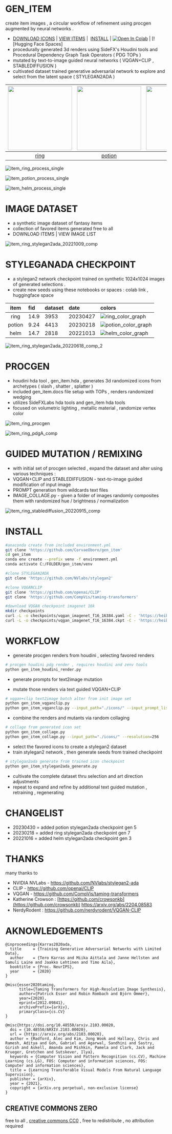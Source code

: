 # GEN_ITEM
create item images , a circular workflow of refinement using procgen augmented by neural networks .
- [DOWNLOAD ICONS](https://github.com/CorvaeOboro/gen_item/archive/refs/heads/master.zip) |  [VIEW ITEMS](https://corvaeoboro.github.io/gen_item/gen_ability_icon_all.htm) |  [INSTALL](#install) | [![Open In Colab](https://colab.research.google.com/assets/colab-badge.svg)](https://colab.research.google.com/drive/1ZjLNer1pg6HluzxknAtPu0fQ2wDCvsxQ?authuser=0) | [![Hugging Face Spaces]
- procedurally generated 3d renders using SideFX's Houdini tools and Procedural Dependency Graph Task Operators  ( PDG TOPs )
- mutated by text-to-image guided neural networks ( VQGAN+CLIP , STABLEDIFFUSION )
- cultivated dataset trained generative adversarial network to explore and select from the latent space ( STYLEGAN2ADA )

| <a href="https://github.com/corvaeoboro/gen_item/tree/master/docs/gen_item_ring"> <img src="/docs/ring/item_ring_thumb.jpg?raw=true" width="200" height="200" /> </a>| <a href="https://github.com/corvaeoboro/gen_item/tree/master/docs/gen_item_potion"> <img src="/docs/potion/item_potion_thumb.jpg?raw=true" width="200" height="200" />  </a>  |  <a href="https://github.com/corvaeoboro/gen_item/tree/master/docs/gen_item_helm"> <img src="/docs/helm/item_helm_thumb.jpg?raw=true" width="200" height="200" />  </a>  | 
| :---: | :---: | :---: | 
|  [ring](https://corvaeoboro.github.io/gen_item/gen_item_ring_all.htm) |  [potion](https://corvaeoboro.github.io/gen_item/gen_item_potion_all.htm)  |  [helm](https://corvaeoboro.github.io/gen_item/gen_item_helm_all.htm)  | 

![item_ring_process_single](https://raw.githubusercontent.com/CorvaeOboro/gen_item/master/docs/ring/item_ring_process_single.jpg?raw=true "item_ring_process_single")

![item_potion_process_single](https://raw.githubusercontent.com/CorvaeOboro/gen_item/master/docs/potion/item_potion_process_single.jpg?raw=true "item_potion_process_single")

![item_helm_process_single](https://raw.githubusercontent.com/CorvaeOboro/gen_item/master/docs/helm/item_helm_process_single.jpg?raw=true "item_helm_process_single")


# IMAGE DATASET
- a synthetic image dataset of fantasy items
- collection of favored items generated free to all 
- DOWNLOAD ITEMS | VIEW IMAGE LIST

![item_ring_stylegan2ada_20221009_comp](https://raw.githubusercontent.com/CorvaeOboro/gen_item/master/docs/ring/item_ring_stylegan2ada_20221009_comp.jpg?raw=true "item_ring_stylegan2ada_20221009_comp")

# STYLEGANADA CHECKPOINT
- a stylegan2 network checkpoint trained on synthetic 1024x1024 images of generated selections .
- create new seeds using these notebooks or spaces : colab link , huggingface space

| item | fid | dataset | date | colors | 
| :---: | :--- | :--- | :--- | :--- | 
| ring | 14.9 | 3953 | 20230427 | ![ring_color_graph](https://raw.githubusercontent.com/CorvaeOboro/gen_item/master/docs/ring/item_ring_color_graph.jpg?raw=true "ring_color_graph") | 
| potion | 9.24 | 4413 | 20230218 | ![potion_color_graph](https://raw.githubusercontent.com/CorvaeOboro/gen_item/master/docs/potion/item_potion_color_graph.jpg?raw=true "potion_color_graph") | 
| helm | 14.7 | 2818 | 20221013 | ![helm_color_graph](https://raw.githubusercontent.com/CorvaeOboro/gen_item/master/docs/helm/item_helm_color_graph.jpg?raw=true "helm_color_graph") | 

![item_ring_stylegan2ada_20220618_comp_2](https://raw.githubusercontent.com/CorvaeOboro/gen_item/master/docs/ring/item_ring_stylegan2ada_20220618_comp_2.jpg?raw=true "item_ring_stylegan2ada_20220618_comp_2")

# PROCGEN
- houdini hda tool , gen_item.hda , generates 3d randomized icons from archetypes ( slash , shatter , splatter )
- included gen_item.docs file setup with TOPs , renders randomized wedging  
- utilizes SideFXLabs hda tools and gen_item hda tools 
- focused on volumetric lighting , metallic material , randomize vertex color

![item_ring_procgen](https://raw.githubusercontent.com/CorvaeOboro/gen_item/master/docs/ring/item_ring_procgen.jpg?raw=true "item_ring_procgen")

![item_ring_pdgA_comp](https://raw.githubusercontent.com/CorvaeOboro/gen_item/master/docs/ring/item_ring_pdgA_comp.jpg?raw=true "item_ring_pdgA_comp")

# GUIDED MUTATION / REMIXING
- with initial set of procgen selected , expand the dataset and alter using various techniques :
- VQGAN+CLIP and STABLEDIFFUSION - text-to-image guided modification of input image 
- PROMPT generation from wildcards text files 
- IMAGE_COLLAGE.py - given a folder of images randomly composites them with randomized hue / brightness / normalization 

![item_ring_stablediffusion_20220915_comp](https://raw.githubusercontent.com/CorvaeOboro/gen_item/master/docs/ring/item_ring_stablediffusion_20220915_comp.jpg?raw=true "item_ring_stablediffusion_20220915_comp")

# INSTALL

```.bash
#anaconda create from included environment.yml
git clone 'https://github.com/CorvaeOboro/gen_item'
cd gen_item
conda env create --prefix venv -f environment.yml
conda activate C:/FOLDER/gen_item/venv

#clone STYLEGAN2ADA
git clone 'https://github.com/NVlabs/stylegan2'

#clone VQGANCLIP 
git clone 'https://github.com/openai/CLIP'
git clone 'https://github.com/CompVis/taming-transformers'

#download VQGAN checkpoint imagenet 16k
mkdir checkpoints
curl -L -o checkpoints/vqgan_imagenet_f16_16384.yaml -C - 'https://heibox.uni-heidelberg.de/d/a7530b09fed84f80a887/files/?p=%2Fconfigs%2Fmodel.yaml&dl=1' #ImageNet 16384
curl -L -o checkpoints/vqgan_imagenet_f16_16384.ckpt -C - 'https://heibox.uni-heidelberg.de/d/a7530b09fed84f80a887/files/?p=%2Fckpts%2Flast.ckpt&dl=1' #ImageNet 16384

```

# WORKFLOW
- generate procgen renders from houdini , selecting favored renders
```.bash
# procgen houdini pdg render , requires houdini and zenv tools
python gen_item_houdini_render.py
```
- generate prompts for text2image mutation 

- mutate those renders via text guided VQGAN+CLIP 
```.bash
# vqgan+clip text2image batch alter from init image set
python gen_item_vqganclip.py  
python gen_item_vqganclip.py --input_path="./icons/" --input_prompt_list="prompts_list.txt" 
```
- combine the renders and mutants via random collaging 
```.bash
# collage from generated icon set
python gen_item_collage.py
python gen_item_collage.py --input_path="./icons/" --resolution=256
```
- select the favored icons to create a stylegan2 dataset 
- train stylegan2 network , then generate seeds from trained checkpoint
```.bash
# stylegan2ada generate from trained icon checkpoint
python gen_item_stylegan2ada_generate.py
```
- cultivate the complete dataset thru selection and art direction adjustments 
- repeat to expand and refine by additional text guided mutation , retraining , regenerating

# CHANGELIST
- 20230430 = added potion stylegan2ada checkpoint gen 5 
- 20230218 = added ring stylegan2ada checkpoint gen 7 
- 20221016 = added helm stylegan2ada checkpoint gen 3 

# THANKS
many thanks to 
- NVIDIA NVLabs - https://github.com/NVlabs/stylegan2-ada
- CLIP - https://github.com/openai/CLIP
- VQGAN - https://github.com/CompVis/taming-transformers
- Katherine Crowson : [https://github.com/crowsonkb](https://github.com/crowsonkb)  https://arxiv.org/abs/2204.08583
- NerdyRodent : https://github.com/nerdyrodent/VQGAN-CLIP

# AKNOWLEDGEMENTS
```
@inproceedings{Karras2020ada,
  title     = {Training Generative Adversarial Networks with Limited Data},
  author    = {Tero Karras and Miika Aittala and Janne Hellsten and Samuli Laine and Jaakko Lehtinen and Timo Aila},
  booktitle = {Proc. NeurIPS},
  year      = {2020}
}
```
```
@misc{esser2020taming,
      title={Taming Transformers for High-Resolution Image Synthesis}, 
      author={Patrick Esser and Robin Rombach and Björn Ommer},
      year={2020},
      eprint={2012.09841},
      archivePrefix={arXiv},
      primaryClass={cs.CV}
}
```
```
@misc{https://doi.org/10.48550/arxiv.2103.00020,
  doi = {10.48550/ARXIV.2103.00020},
  url = {https://arxiv.org/abs/2103.00020},
  author = {Radford, Alec and Kim, Jong Wook and Hallacy, Chris and Ramesh, Aditya and Goh, Gabriel and Agarwal, Sandhini and Sastry, Girish and Askell, Amanda and Mishkin, Pamela and Clark, Jack and Krueger, Gretchen and Sutskever, Ilya},
  keywords = {Computer Vision and Pattern Recognition (cs.CV), Machine Learning (cs.LG), FOS: Computer and information sciences, FOS: Computer and information sciences},
  title = {Learning Transferable Visual Models From Natural Language Supervision},
  publisher = {arXiv},
  year = {2021},
  copyright = {arXiv.org perpetual, non-exclusive license}
}
```

## CREATIVE COMMONS ZERO ##
free to all , [creative commons CC0](https://creativecommons.org/publicdomain/zero/1.0/) , free to redistribute , no attribution required